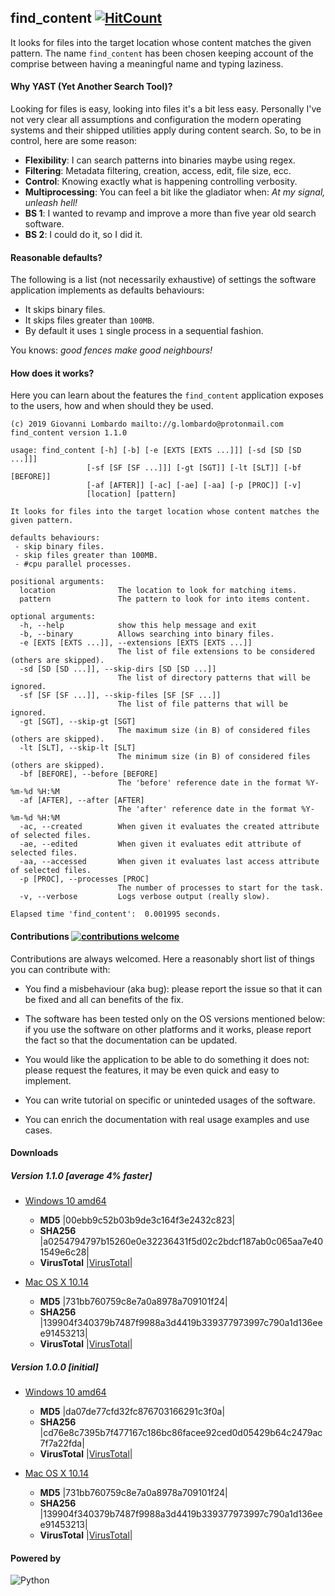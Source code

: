 ## find_content [![HitCount](http://hits.dwyl.io/GiovaLomba/wd.svg?style=plastic)](http://hits.dwyl.io/GiovaLomba/find_content)

It looks for files into the target location whose content matches the 
given pattern. The name `find_content` has been chosen keeping account
of the comprise between having a meaningful name and typing laziness.

#### Why YAST (Yet Another Search Tool)?

Looking for files is easy, looking into files it's a bit less easy.
Personally I've not very clear all assumptions and configuration the
modern operating systems and their shipped utilities apply during
content search. So, to be in control, here are some reason:

+ **Flexibility**: I can search patterns into binaries maybe using
  regex.
+ **Filtering**: Metadata filtering, creation, access, edit, file size,
  ecc.
+ **Control**: Knowing exactly what is happening controlling verbosity.
+ **Multiprocessing**: You can feel a bit like the gladiator when: *At
  my signal, unleash hell!*
+ **BS 1**: I wanted to revamp and improve a more than five year old
  search software.
+ **BS 2**: I could do it, so I did it.

#### Reasonable defaults?

The following is a list (not necessarily exhaustive) of settings the 
software application implements as defaults behaviours:

-  It skips binary files.
 - It skips files greater than `100MB`.
-  By default it uses `1` single process in a sequential fashion.
 
 You knows: *good fences make good neighbours!*
 
#### How does it works?

Here you can learn about the features the `find_content` application
exposes to the users, how and when should they be used.

```
(c) 2019 Giovanni Lombardo mailto://g.lombardo@protonmail.com
find_content version 1.1.0

usage: find_content [-h] [-b] [-e [EXTS [EXTS ...]]] [-sd [SD [SD ...]]]
                 [-sf [SF [SF ...]]] [-gt [SGT]] [-lt [SLT]] [-bf [BEFORE]]
                 [-af [AFTER]] [-ac] [-ae] [-aa] [-p [PROC]] [-v]
                 [location] [pattern]

It looks for files into the target location whose content matches the given pattern.

defaults behaviours:
 - skip binary files.
 - skip files greater than 100MB.
 - #cpu parallel processes.

positional arguments:
  location              The location to look for matching items.
  pattern               The pattern to look for into items content.

optional arguments:
  -h, --help            show this help message and exit
  -b, --binary          Allows searching into binary files.
  -e [EXTS [EXTS ...]], --extensions [EXTS [EXTS ...]]
                        The list of file extensions to be considered (others are skipped).
  -sd [SD [SD ...]], --skip-dirs [SD [SD ...]]
                        The list of directory patterns that will be ignored.
  -sf [SF [SF ...]], --skip-files [SF [SF ...]]
                        The list of file patterns that will be ignored.
  -gt [SGT], --skip-gt [SGT]
                        The maximum size (in B) of considered files (others are skipped).
  -lt [SLT], --skip-lt [SLT]
                        The minimum size (in B) of considered files (others are skipped).
  -bf [BEFORE], --before [BEFORE]
                        The 'before' reference date in the format %Y-%m-%d %H:%M
  -af [AFTER], --after [AFTER]
                        The 'after' reference date in the format %Y-%m-%d %H:%M
  -ac, --created        When given it evaluates the created attribute of selected files.
  -ae, --edited         When given it evaluates edit attribute of selected files.
  -aa, --accessed       When given it evaluates last access attribute of selected files.
  -p [PROC], --processes [PROC]
                        The number of processes to start for the task.
  -v, --verbose         Logs verbose output (really slow).
  
Elapsed time 'find_content':  0.001995 seconds.
```

#### Contributions [![contributions welcome](https://img.shields.io/badge/contributions-welcome-brightgreen.svg?style=plastic)](https://github.com/GiovaLomba/find_content/issues)

Contributions are always welcomed. Here a reasonably short list of
things you can contribute with:

+ You find a misbehaviour (aka bug): please report the issue so that it
can be fixed and all can benefits of the fix.

+ The software has been tested only on the OS versions mentioned below:
if you use the software on other platforms and it works, please report
the fact so that the documentation can be updated.

+ You would like the application to be able to do something it does not:
please request the features, it may be even quick and easy to implement.

+ You can write tutorial on specific or uninteded usages of the software.

+ You can enrich the documentation with real usage examples and use cases.

#### Downloads

##### Version 1.1.0 [average 4% faster]

 + [Windows 10 amd64](https://github.com/GiovaLomba/find_content/raw/master/v_1.1.0/find_content.exe)
   - **MD5**        |00ebb9c52b03b9de3c164f3e2432c823|
   - **SHA256**     |a0254794797b15260e0e32236431f5d02c2bdcf187ab0c065aa7e401549e6c28|
   - **VirusTotal** |[VirusTotal](https://www.virustotal.com/gui/file/a0254794797b15260e0e32236431f5d02c2bdcf187ab0c065aa7e401549e6c28/detection)|
   
   
 + [Mac OS X 10.14](https://github.com/GiovaLomba/find_content/raw/master/find_content_osx)
   - **MD5**        |731bb760759c8e7a0a8978a709101f24|
   - **SHA256**     |139904f340379b7487f9988a3d4419b339377973997c790a1d136eee91453213|
   - **VirusTotal** |[VirusTotal](https://www.virustotal.com/gui/file/139904f340379b7487f9988a3d4419b339377973997c790a1d136eee91453213/detection)|
   
##### Version 1.0.0 [initial]

 + [Windows 10 amd64](https://github.com/GiovaLomba/find_content/raw/master/v_1.0.0/find_content.exe)
   - **MD5**        |da07de77cfd32fc876703166291c3f0a|
   - **SHA256**     |cd76e8c7395b7f477167c186bc86facee92ced0d05429b64c2479ac7f7a22fda|
   - **VirusTotal** |[VirusTotal](https://www.virustotal.com/gui/file/cd76e8c7395b7f477167c186bc86facee92ced0d05429b64c2479ac7f7a22fda/detection)|
   
   
 + [Mac OS X 10.14](https://github.com/GiovaLomba/find_content/raw/master/v_1.0.0/find_content_osx)
   - **MD5**        |731bb760759c8e7a0a8978a709101f24|
   - **SHA256**     |139904f340379b7487f9988a3d4419b339377973997c790a1d136eee91453213|
   - **VirusTotal** |[VirusTotal](https://www.virustotal.com/gui/file/139904f340379b7487f9988a3d4419b339377973997c790a1d136eee91453213/detection)|

#### Powered by

![Python](https://www.python.org/static/img/python-logo.png "Python")
<br/> 

<!--
![PyInstaller](https://www.pyinstaller.org/_images/pyinstaller-draft1c-header-trans.png)
-->

